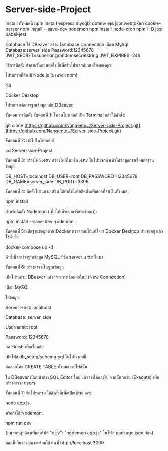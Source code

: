 # Server-side-Project
Install ทั้งหมดนี้
npm install express mysql2 dotenv ejs jsonwebtoken cookie-parser
npm install --save-dev nodemon
npm install node-cron
npm i -D jest babel-jest


Database ใช้ DBeaver
สร้าง Database Connection
เลือก MySql
Database:server_side
Password:12345678
JWT_SECRET=superlongrandomsecretstring
JWT_EXPIRES=24h

วิธีการติดตั้ง
ทำตามขั้นตอนต่อไปนี้เพื่อรันโปรเจกต์บนเครื่องของคุณ

โปรแกรมที่ต้องมี
Node.js (มาพร้อม npm)

Git

Docker Desktop

โปรแกรมจัดการฐานข้อมูล เช่น DBeaver

ขั้นตอนการติดตั้ง
ขั้นตอนที่ 1: โคลนโปรเจกต์
เปิด Terminal แล้วใช้คำสั่ง:

git clone [https://github.com/NangeetoU/Server-side-Project.git](https://github.com/NangeetoU/Server-side-Project.git)

ขั้นตอนที่ 2: เข้าไปในโฟลเดอร์

cd Server-side-Project

ขั้นตอนที่ 3: สร้างไฟล์ .env
สร้างไฟล์ใหม่ชื่อ .env ในโปรเจกต์ แล้วใส่ข้อมูลการเชื่อมต่อฐานข้อมูล:

DB_HOST=localhost
DB_USER=root
DB_PASSWORD=12345678
DB_NAME=server_side
DB_PORT=3306

ขั้นตอนที่ 4: ติดตั้งโปรแกรมเสริม
ใช้คำสั่งนี้เพื่อติดตั้งแพ็คเกจที่จำเป็นทั้งหมด:

npm install

สำหรับติดตั้ง Nodemon (เพื่อให้เซิร์ฟเวอร์รีสตาร์ทเอง):

npm install --save-dev nodemon

ขั้นตอนที่ 5: เปิดฐานข้อมูลด้วย Docker
ตรวจสอบให้แน่ใจว่า Docker Desktop ทำงานอยู่ แล้วใช้คำสั่ง:

docker-compose up -d

คำสั่งนี้จะสร้างฐานข้อมูล MySQL ที่ชื่อ server_side ขึ้นมา

ขั้นตอนที่ 6: สร้างตารางในฐานข้อมูล

เปิดโปรแกรม DBeaver แล้วสร้างการเชื่อมต่อใหม่ (New Connection)

เลือก MySQL

ใส่ข้อมูล:

Server Host: localhost

Database: server_side

Username: root

Password: 12345678

กด Finish เพื่อเชื่อมต่อ

เปิดไฟล์ db_setup/schema.sql ในโปรเจกต์นี้

คัดลอกโค้ด CREATE TABLE ทั้งหมดจากไฟล์นั้น

ใน DBeaver เปิดหน้าต่าง SQL Editor ใหม่ แล้ววางโค้ดลงไป จากนั้นกดรัน (Execute) เพื่อสร้างตาราง users

ขั้นตอนที่ 7: รันโปรแกรม
ใช้คำสั่งนี้เพื่อเปิดเซิร์ฟเวอร์:

node app.js

หรือถ้าใช้ Nodemon:

npm run dev

(หมายเหตุ: ต้องเพิ่มสคริปต์ "dev": "nodemon app.js" ในไฟล์ package.json ก่อน)

ตอนนี้เว็บของคุณจะพร้อมใช้งานที่ http://localhost:3000
